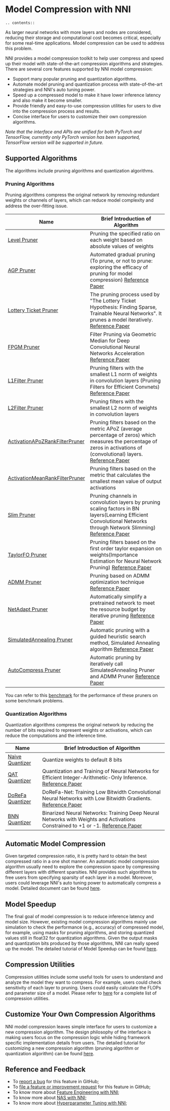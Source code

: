 # Model Compression with NNI

```eval_rst
.. contents::
```

As larger neural networks with more layers and nodes are considered, reducing their storage and computational cost becomes critical, especially for some real-time applications. Model compression can be used to address this problem.

NNI provides a model compression toolkit to help user compress and speed up their model with state-of-the-art compression algorithms and strategies. There are several core features supported by NNI model compression:

* Support many popular pruning and quantization algorithms.
* Automate model pruning and quantization process with state-of-the-art strategies and NNI's auto tuning power.
* Speed up a compressed model to make it have lower inference latency and also make it become smaller.
* Provide friendly and easy-to-use compression utilities for users to dive into the compression process and results.
* Concise interface for users to customize their own compression algorithms.

*Note that the interface and APIs are unified for both PyTorch and TensorFlow, currently only PyTorch version has been supported, TensorFlow version will be supported in future.*


## Supported Algorithms

The algorithms include pruning algorithms and quantization algorithms.

### Pruning Algorithms

Pruning algorithms compress the original network by removing redundant weights or channels of layers, which can reduce model complexity and address the over-ﬁtting issue.

| Name                                                                                                                          | Brief Introduction of Algorithm                                                                                                                                                                             |
| ----------------------------------------------------------------------------------------------------------------------------- | ----------------------------------------------------------------------------------------------------------------------------------------------------------------------------------------------------------- |
| [Level Pruner](https://nni.readthedocs.io/en/latest/Compression/Pruner.html#level-pruner)                                     | Pruning the specified ratio on each weight based on absolute values of weights                                                                                                                              |
| [AGP Pruner](https://nni.readthedocs.io/en/latest/Compression/Pruner.html#agp-pruner)                                         | Automated gradual pruning (To prune, or not to prune: exploring the efficacy of pruning for model compression) [Reference Paper](https://arxiv.org/abs/1710.01878)                                          |
| [Lottery Ticket Pruner](https://nni.readthedocs.io/en/latest/Compression/Pruner.html#lottery-ticket-hypothesis)               | The pruning process used by "The Lottery Ticket Hypothesis: Finding Sparse, Trainable Neural Networks". It prunes a model iteratively. [Reference Paper](https://arxiv.org/abs/1803.03635)                  |
| [FPGM Pruner](https://nni.readthedocs.io/en/latest/Compression/Pruner.html#fpgm-pruner)                                       | Filter Pruning via Geometric Median for Deep Convolutional Neural Networks Acceleration [Reference Paper](https://arxiv.org/pdf/1811.00250.pdf)                                                             |
| [L1Filter Pruner](https://nni.readthedocs.io/en/latest/Compression/Pruner.html#l1filter-pruner)                               | Pruning filters with the smallest L1 norm of weights in convolution layers (Pruning Filters for Efficient Convnets) [Reference Paper](https://arxiv.org/abs/1608.08710)                                     |
| [L2Filter Pruner](https://nni.readthedocs.io/en/latest/Compression/Pruner.html#l2filter-pruner)                               | Pruning filters with the smallest L2 norm of weights in convolution layers                                                                                                                                  |
| [ActivationAPoZRankFilterPruner](https://nni.readthedocs.io/en/latest/Compression/Pruner.html#activationapozrankfilterpruner) | Pruning filters based on the metric APoZ (average percentage of zeros) which measures the percentage of zeros in activations of (convolutional) layers. [Reference Paper](https://arxiv.org/abs/1607.03250) |
| [ActivationMeanRankFilterPruner](https://nni.readthedocs.io/en/latest/Compression/Pruner.html#activationmeanrankfilterpruner) | Pruning filters based on the metric that calculates the smallest mean value of output activations                                                                                                           |
| [Slim Pruner](https://nni.readthedocs.io/en/latest/Compression/Pruner.html#slim-pruner)                                       | Pruning channels in convolution layers by pruning scaling factors in BN layers(Learning Efficient Convolutional Networks through Network Slimming) [Reference Paper](https://arxiv.org/abs/1708.06519)      |
| [TaylorFO Pruner](https://nni.readthedocs.io/en/latest/Compression/Pruner.html#taylorfoweightfilterpruner)                    | Pruning filters based on the first order taylor expansion on weights(Importance Estimation for Neural Network Pruning) [Reference Paper](http://jankautz.com/publications/Importance4NNPruning_CVPR19.pdf)  |
| [ADMM Pruner](https://nni.readthedocs.io/en/latest/Compression/Pruner.html#admm-pruner)                                       | Pruning based on ADMM optimization technique [Reference Paper](https://arxiv.org/abs/1804.03294)                                                                                                            |
| [NetAdapt Pruner](https://nni.readthedocs.io/en/latest/Compression/Pruner.html#netadapt-pruner)                               | Automatically simplify a pretrained network to meet the resource budget by iterative pruning  [Reference Paper](https://arxiv.org/abs/1804.03230)                                                           |
| [SimulatedAnnealing Pruner](https://nni.readthedocs.io/en/latest/Compression/Pruner.html#simulatedannealing-pruner)           | Automatic pruning with a guided heuristic search method, Simulated Annealing algorithm [Reference Paper](https://arxiv.org/abs/1907.03141)                                                                  |
| [AutoCompress Pruner](https://nni.readthedocs.io/en/latest/Compression/Pruner.html#autocompress-pruner)                       | Automatic pruning by iteratively call SimulatedAnnealing Pruner and ADMM Pruner [Reference Paper](https://arxiv.org/abs/1907.03141)                                                                         |

You can refer to this [benchmark](https://github.com/microsoft/nni/tree/master/docs/en_US/CommunitySharings/ModelCompressionComparison.md) for the performance of these pruners on some benchmark problems.

### Quantization Algorithms

Quantization algorithms compress the original network by reducing the number of bits required to represent weights or activations, which can reduce the computations and the inference time.

| Name                                                                                                 | Brief Introduction of Algorithm                                                                                                                                                                                            |
| ---------------------------------------------------------------------------------------------------- | -------------------------------------------------------------------------------------------------------------------------------------------------------------------------------------------------------------------------- |
| [Naive Quantizer](https://nni.readthedocs.io/en/latest/Compression/Quantizer.html#naive-quantizer)   | Quantize weights to default 8 bits                                                                                                                                                                                         |
| [QAT Quantizer](https://nni.readthedocs.io/en/latest/Compression/Quantizer.html#qat-quantizer)       | Quantization and Training of Neural Networks for Efficient Integer-Arithmetic-Only Inference. [Reference Paper](http://openaccess.thecvf.com/content_cvpr_2018/papers/Jacob_Quantization_and_Training_CVPR_2018_paper.pdf) |
| [DoReFa Quantizer](https://nni.readthedocs.io/en/latest/Compression/Quantizer.html#dorefa-quantizer) | DoReFa-Net: Training Low Bitwidth Convolutional Neural Networks with Low Bitwidth Gradients. [Reference Paper](https://arxiv.org/abs/1606.06160)                                                                           |
| [BNN Quantizer](https://nni.readthedocs.io/en/latest/Compression/Quantizer.html#bnn-quantizer)       | Binarized Neural Networks: Training Deep Neural Networks with Weights and Activations Constrained to +1 or -1. [Reference Paper](https://arxiv.org/abs/1602.02830)                                                         |

## Automatic Model Compression

Given targeted compression ratio, it is pretty hard to obtain the best compressed ratio in a one shot manner. An automatic model compression algorithm usually need to explore the compression space by compressing different layers with different sparsities. NNI provides such algorithms to free users from specifying sparsity of each layer in a model. Moreover, users could leverage NNI's auto tuning power to automatically compress a model. Detailed document can be found [here](./AutoPruningUsingTuners.md).

## Model Speedup

The final goal of model compression is to reduce inference latency and model size. However, existing model compression algorithms mainly use simulation to check the performance (e.g., accuracy) of compressed model, for example, using masks for pruning algorithms, and storing quantized values still in float32 for quantization algorithms. Given the output masks and quantization bits produced by those algorithms, NNI can really speed up the model. The detailed tutorial of Model Speedup can be found [here](./ModelSpeedup.md).

## Compression Utilities

Compression utilities include some useful tools for users to understand and analyze the model they want to compress. For example, users could check sensitivity of each layer to pruning. Users could easily calculate the FLOPs and parameter size of a model. Please refer to [here](./CompressionUtils.md) for a complete list of compression utilities.

## Customize Your Own Compression Algorithms

NNI model compression leaves simple interface for users to customize a new compression algorithm. The design philosophy of the interface is making users focus on the compression logic while hiding framework specific implementation details from users. The detailed tutorial for customizing a new compression algorithm (pruning algorithm or quantization algorithm) can be found [here](./Framework.md).

## Reference and Feedback
* To [report a bug](https://github.com/microsoft/nni/issues/new?template=bug-report.md) for this feature in GitHub;
* To [file a feature or improvement request](https://github.com/microsoft/nni/issues/new?template=enhancement.md) for this feature in GitHub;
* To know more about [Feature Engineering with NNI](../FeatureEngineering/Overview.md);
* To know more about [NAS with NNI](../NAS/Overview.md);
* To know more about [Hyperparameter Tuning with NNI](../Tuner/BuiltinTuner.md);
